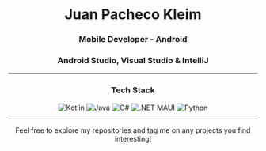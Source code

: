 <div align="center">

  <h1>Juan Pacheco Kleim</h1>
  
  <h3>Mobile Developer - Android </h3>
  <h3>Android Studio, Visual Studio & IntelliJ </h3>

---

<div align="center">

### **Tech Stack**
![Kotlin](https://img.shields.io/badge/Kotlin-0095D5?style=for-the-badge&logo=kotlin&logoColor=white) ![Java](https://img.shields.io/badge/Java-ED8B00?style=for-the-badge&logo=openjdk&logoColor=white) ![C#](https://img.shields.io/badge/C%23-239120?style=for-the-badge&logo=c-sharp&logoColor=white) ![.NET MAUI](https://img.shields.io/badge/.NET_MAUI-512BD4?style=for-the-badge&logo=dotnet&logoColor=white) ![Python](https://img.shields.io/badge/Python-3776AB?style=for-the-badge&logo=python&logoColor=white)

</div>

---

<div align="center">
  <p> Feel free to explore my repositories and tag me on any projects you find interesting! </p>
</div>
